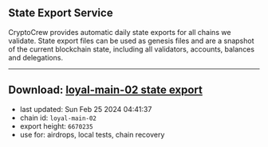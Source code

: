 ## State Export Service
CryptoCrew provides automatic daily state exports for all chains we validate. State export files can be used as genesis files and are a snapshot of the current blockchain state, including all validators, accounts, balances and delegations.

---
**Download: [loyal-main-02 state export](https://dl-eu2.ccvalidators.com/SERVICE/loyal/loyal-main-02_export_6670235.json)**
---

- last updated: Sun Feb 25 2024 04:41:37
- chain id: `loyal-main-02`
- export height: `6670235`
- use for: airdrops, local tests, chain recovery
